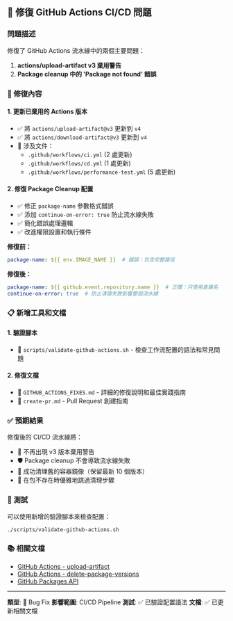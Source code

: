 ## 🔧 修復 GitHub Actions CI/CD 問題

### 問題描述
修復了 GitHub Actions 流水線中的兩個主要問題：
1. **actions/upload-artifact v3 棄用警告**
2. **Package cleanup 中的 'Package not found' 錯誤**

### 🎯 修復內容

#### 1. 更新已棄用的 Actions 版本
- ✅ 將 `actions/upload-artifact@v3` 更新到 `v4`
- ✅ 將 `actions/download-artifact@v3` 更新到 `v4`
- 📁 涉及文件：
  - `.github/workflows/ci.yml` (2 處更新)
  - `.github/workflows/cd.yml` (1 處更新)
  - `.github/workflows/performance-test.yml` (5 處更新)

#### 2. 修復 Package Cleanup 配置
- ✅ 修正 `package-name` 參數格式錯誤
- ✅ 添加 `continue-on-error: true` 防止流水線失敗
- ✅ 簡化錯誤處理邏輯
- ✅ 改進權限設置和執行條件

**修復前：**
```yaml
package-name: ${{ env.IMAGE_NAME }}  # 錯誤：包含完整路徑
```

**修復後：**
```yaml
package-name: ${{ github.event.repository.name }}  # 正確：只使用倉庫名
continue-on-error: true  # 防止清理失敗影響整個流水線
```

### 📋 新增工具和文檔

#### 1. 驗證腳本
- 📄 `scripts/validate-github-actions.sh` - 檢查工作流配置的語法和常見問題

#### 2. 修復文檔
- 📄 `GITHUB_ACTIONS_FIXES.md` - 詳細的修復說明和最佳實踐指南
- 📄 `create-pr.md` - Pull Request 創建指南

### ✅ 預期結果

修復後的 CI/CD 流水線將：
- 🚫 不再出現 v3 版本棄用警告
- 🛡️ Package cleanup 不會導致流水線失敗
- 🧹 成功清理舊的容器鏡像（保留最新 10 個版本）
- 🎯 在包不存在時優雅地跳過清理步驟

### 🧪 測試

可以使用新增的驗證腳本來檢查配置：
```bash
./scripts/validate-github-actions.sh
```

### 📚 相關文檔

- [GitHub Actions - upload-artifact](https://github.com/actions/upload-artifact)
- [GitHub Actions - delete-package-versions](https://github.com/actions/delete-package-versions)
- [GitHub Packages API](https://docs.github.com/en/rest/packages)

---

**類型**: 🐛 Bug Fix
**影響範圍**: CI/CD Pipeline
**測試**: ✅ 已驗證配置語法
**文檔**: ✅ 已更新相關文檔